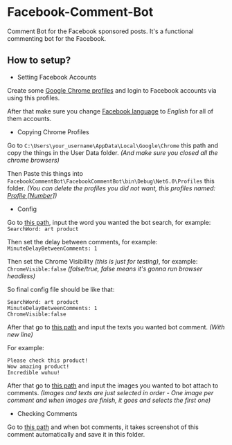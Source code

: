 # Facebook-Comment-Bot
Comment Bot for the Facebook sponsored posts.
It's a functional commenting bot for the Facebook.


How to setup?
---
- Setting Facebook Accounts

Create some [Google Chrome profiles](https://support.google.com/chrome/answer/2364824?hl=en&co=GENIE.Platform%3DDesktop) and login to Facebook accounts via using this profiles. 

After that make sure you change [Facebook language](https://www.facebook.com/help/327850733950290) to *English* for all of them accounts.

* Copying Chrome Profiles

Go to `C:\Users\your_username\AppData\Local\Google\Chrome` this path and copy the things in the User Data folder. *(And make sure you closed all the chrome browsers)*

Then Paste this things into `FacebookCommentBot\FacebookCommentBot\bin\Debug\Net6.0\Profiles` this folder. *(You can delete the profiles you did not want, this profiles named: [Profile [Number]](https://www.techentice.com/how-to-find-the-user-folder-for-a-specific-chrome-profile/))*

+ Config 

Go to [this path](https://github.com/LindaMosep/Facebook-Comment-Bot/blob/main/FacebookCommentBot/FacebookCommentBot/bin/Debug/net6.0/Config.txt), input the word you wanted the bot search, for example: `SearchWord: art product`

Then set the delay between comments, for example: `MinuteDelayBetweenComments: 1`

Then set the Chrome Visibility *(this is just for testing)*, for example: `ChromeVisible:false` *(false/true, false means it's gonna run browser headless)*

So final config file should be like that:
```
SearchWord: art product
MinuteDelayBetweenComments: 1
ChromeVisible:false
```

After that go to [this path](https://github.com/LindaMosep/Facebook-Comment-Bot/blob/main/FacebookCommentBot/FacebookCommentBot/bin/Debug/Net6.0/Texts.txt) and input the texts you wanted bot comment. *(With new line)*

For example:
```
Please check this product!
Wow amazing product!
Incredible wuhuu!
```

After that go to [this path](https://github.com/LindaMosep/Facebook-Comment-Bot/blob/main/FacebookCommentBot/FacebookCommentBot/bin/Debug/net6.0/Images) and input the images you wanted to bot attach to comments. *(Images and texts are just selected in order - One image per comment and when images are finish, it goes and selects the first one)*

+ Checking Comments

Go to [this path](https://github.com/LindaMosep/Facebook-Comment-Bot/blob/main/FacebookCommentBot/FacebookCommentBot/bin/Debug/net6.0/Comments) and when bot comments, it takes screenshot of this comment automatically and save it in this folder.


